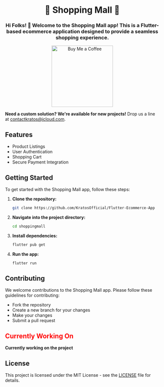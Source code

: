 
<h1 align="center">🚀 Shopping Mall 🌟</h1> 
<h3 align="center">Hi Folks! 👋 Welcome to the Shopping Mall app! This is a Flutter-based ecommerce application designed to provide a seamless shopping experience. </h3> <p align="center"> 
<a href="https://www.buymeacoffee.com/KratosOfficial" target="blank"><img width="200" alt="Buy Me a Coffee" src="https://www.buymeacoffee.com/assets/img/guidelines/download-assets-1.svg"></a> </p> 
<p align="left"> <b>Need a custom solution? We're available for new projects!</b> Drop us a line at <a href="mailto:contactkratos@icloud.com">contactkratos@icloud.com</a>. </p> 

## Features

- Product Listings
- User Authentication
- Shopping Cart
- Secure Payment Integration


## Getting Started

To get started with the Shopping Mall app, follow these steps:

1. **Clone the repository:**

    ```bash
    git clone https://github.com/KratosOfficial/Flutter-Ecommerce-App
    ```

2. **Navigate into the project directory:**

    ```bash
    cd shoppingmall
    ```

3. **Install dependencies:**

    ```bash
    flutter pub get
    ```

4. **Run the app:**

    ```bash
    flutter run
    ```

## Contributing

We welcome contributions to the Shopping Mall app. Please follow these guidelines for contributing:

- Fork the repository
- Create a new branch for your changes
- Make your changes
- Submit a pull request

## <span style="color:red;">Currently Working On</span>

**Currently working on the project**

## License

This project is licensed under the MIT License - see the [LICENSE](LICENSE) file for details.












